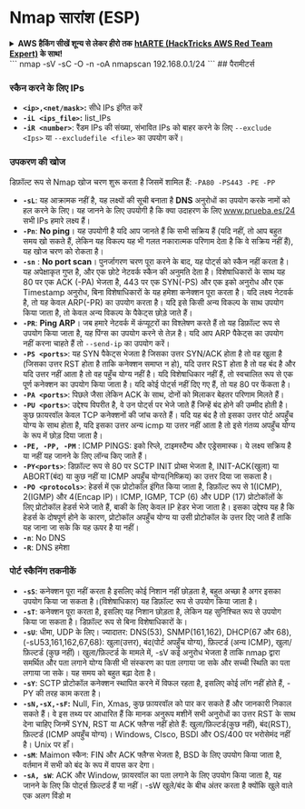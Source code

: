 # Nmap सारांश (ESP)

<details>

<summary><strong>AWS हैकिंग सीखें शून्य से लेकर हीरो तक</strong> <a href="https://training.hacktricks.xyz/courses/arte"><strong>htARTE (HackTricks AWS Red Team Expert)</strong></a><strong> के साथ!</strong></summary>

HackTricks का समर्थन करने के अन्य तरीके:

* यदि आप चाहते हैं कि आपकी **कंपनी का विज्ञापन HackTricks में दिखाई दे** या **HackTricks को PDF में डाउनलोड करें**, तो [**सब्सक्रिप्शन प्लान्स**](https://github.com/sponsors/carlospolop) देखें!
* [**आधिकारिक PEASS & HackTricks स्वैग**](https://peass.creator-spring.com) प्राप्त करें
* [**The PEASS Family**](https://opensea.io/collection/the-peass-family) की खोज करें, हमारा विशेष [**NFTs**](https://opensea.io/collection/the-peass-family) संग्रह
* 💬 [**Discord समूह**](https://discord.gg/hRep4RUj7f) में **शामिल हों** या [**telegram समूह**](https://t.me/peass) में या **Twitter** 🐦 पर मुझे **फॉलो** करें [**@carlospolopm**](https://twitter.com/carlospolopm)**.**
* **HackTricks** के [**github repos**](https://github.com/carlospolop/hacktricks) और [**HackTricks Cloud**](https://github.com/carlospolop/hacktricks-cloud) में PRs सबमिट करके अपनी हैकिंग ट्रिक्स साझा करें.

</details>
```
nmap -sV -sC -O -n -oA nmapscan 192.168.0.1/24
```
## पैरामीटर्स

### स्कैन करने के लिए IPs

* **`<ip>,<net/mask>`:** सीधे IPs इंगित करें
* **`-iL <ips_file>`:** list\_IPs
* **`-iR <number>`**: रैंडम IPs की संख्या, संभावित IPs को बाहर करने के लिए `--exclude <Ips>` या `--excludefile <file>` का उपयोग करें।

### उपकरण की खोज

डिफ़ॉल्ट रूप से Nmap खोज चरण शुरू करता है जिसमें शामिल हैं: `-PA80 -PS443 -PE -PP`

* **`-sL`**: यह आक्रामक नहीं है, यह लक्ष्यों की सूची बनाता है **DNS** अनुरोधों का उपयोग करके नामों को हल करने के लिए। यह जानने के लिए उपयोगी है कि क्या उदाहरण के लिए www.prueba.es/24 सभी IPs हमारे लक्ष्य हैं।
* **`-Pn`**: **No ping**। यह उपयोगी है यदि आप जानते हैं कि सभी सक्रिय हैं (यदि नहीं, तो आप बहुत समय खो सकते हैं, लेकिन यह विकल्प यह भी गलत नकारात्मक परिणाम देता है कि वे सक्रिय नहीं हैं), यह खोज चरण को रोकता है।
* **`-sn`** : **No port scan**। पुनर्जागरण चरण पूरा करने के बाद, यह पोर्ट्स को स्कैन नहीं करता है। यह अपेक्षाकृत गुप्त है, और एक छोटे नेटवर्क स्कैन की अनुमति देता है। विशेषाधिकारों के साथ यह 80 पर एक ACK (-PA) भेजता है, 443 पर एक SYN(-PS) और एक इको अनुरोध और एक Timestamp अनुरोध, बिना विशेषाधिकारों के यह हमेशा कनेक्शन पूरा करता है। यदि लक्ष्य नेटवर्क है, तो यह केवल ARP(-PR) का उपयोग करता है। यदि इसे किसी अन्य विकल्प के साथ उपयोग किया जाता है, तो केवल अन्य विकल्प के पैकेट्स छोड़े जाते हैं।
* **`-PR`**: **Ping ARP**। जब हमारे नेटवर्क में कंप्यूटरों का विश्लेषण करते हैं तो यह डिफ़ॉल्ट रूप से उपयोग किया जाता है, यह पिंग्स का उपयोग करने से तेज़ है। यदि आप ARP पैकेट्स का उपयोग नहीं करना चाहते हैं तो `--send-ip` का उपयोग करें।
* **`-PS <ports>`**: यह SYN पैकेट्स भेजता है जिसका उत्तर SYN/ACK होता है तो वह खुला है (जिसका उत्तर RST होता है ताकि कनेक्शन समाप्त न हो), यदि उत्तर RST होता है तो वह बंद है और यदि उत्तर नहीं आता है तो वह पहुँच योग्य नहीं है। यदि विशेषाधिकार नहीं हैं, तो स्वचालित रूप से एक पूर्ण कनेक्शन का उपयोग किया जाता है। यदि कोई पोर्ट्स नहीं दिए गए हैं, तो यह 80 पर फेंकता है।
* **`-PA <ports>`**: पिछले जैसा लेकिन ACK के साथ, दोनों को मिलाकर बेहतर परिणाम मिलते हैं।
* **`-PU <ports>`**: उद्देश्य विपरीत है, वे उन पोर्ट्स पर भेजे जाते हैं जिन्हें बंद होने की उम्मीद होती है। कुछ फ़ायरवॉल केवल TCP कनेक्शनों की जांच करते हैं। यदि यह बंद है तो इसका उत्तर पोर्ट अपहुँच योग्य के साथ होता है, यदि इसका उत्तर अन्य icmp या उत्तर नहीं आता है तो इसे गंतव्य अपहुँच योग्य के रूप में छोड़ दिया जाता है।
* **`-PE, -PP, -PM`** : ICMP PINGS: इको रिप्ले, टाइमस्टैम्प और एड्रेसमास्क। ये लक्ष्य सक्रिय है या नहीं यह जानने के लिए लॉन्च किए जाते हैं।
* **`-PY<ports>`**: डिफ़ॉल्ट रूप से 80 पर SCTP INIT प्रोब्स भेजता है, INIT-ACK(खुला) या ABORT(बंद) या कुछ नहीं या ICMP अपहुँच योग्य(निष्क्रिय) का उत्तर दिया जा सकता है।
* **`-PO <protocols>`**: हेडर्स में एक प्रोटोकॉल इंगित किया जाता है, डिफ़ॉल्ट रूप से 1(ICMP), 2(IGMP) और 4(Encap IP)। ICMP, IGMP, TCP (6) और UDP (17) प्रोटोकॉलों के लिए प्रोटोकॉल हेडर्स भेजे जाते हैं, बाकी के लिए केवल IP हेडर भेजा जाता है। इसका उद्देश्य यह है कि हेडर्स के दोषपूर्ण होने के कारण, प्रोटोकॉल अपहुँच योग्य या उसी प्रोटोकॉल के उत्तर दिए जाते हैं ताकि यह जाना जा सके कि यह ऊपर है या नहीं।
* **`-n`**: No DNS
* **`-R`**: DNS हमेशा

### पोर्ट स्कैनिंग तकनीकें

* **`-sS`**: कनेक्शन पूरा नहीं करता है इसलिए कोई निशान नहीं छोड़ता है, बहुत अच्छा है अगर इसका उपयोग किया जा सकता है।(विशेषाधिकार) यह डिफ़ॉल्ट रूप से उपयोग किया जाता है।
* **`-sT`**: कनेक्शन पूरा करता है, इसलिए यह निशान छोड़ता है, लेकिन यह सुनिश्चित रूप से उपयोग किया जा सकता है। डिफ़ॉल्ट रूप से बिना विशेषाधिकारों के।
* **`-sU`**: धीमा, UDP के लिए। ज्यादातर: DNS(53), SNMP(161,162), DHCP(67 और 68), (-sU53,161,162,67,68): खुला(उत्तर), बंद(पोर्ट अपहुँच योग्य), फ़िल्टर्ड (अन्य ICMP), खुला/फ़िल्टर्ड (कुछ नहीं)। खुला/फ़िल्टर्ड के मामले में, -sV कई अनुरोध भेजता है ताकि nmap द्वारा समर्थित और पता लगाने योग्य किसी भी संस्करण का पता लगाया जा सके और सच्ची स्थिति का पता लगाया जा सके। यह समय को बहुत बढ़ा देता है।
* **`-sY`**: SCTP प्रोटोकॉल कनेक्शन स्थापित करने में विफल रहता है, इसलिए कोई लॉग नहीं होते हैं, -PY की तरह काम करता है।
* **`-sN,-sX,-sF`:** Null, Fin, Xmas, कुछ फ़ायरवॉल को पार कर सकते हैं और जानकारी निकाल सकते हैं। वे इस तथ्य पर आधारित हैं कि मानक अनुरूप मशीनें सभी अनुरोधों का उत्तर RST के साथ देना चाहिए जिनमें SYN, RST या ACK फ्लैग्स नहीं होते हैं: खुला/फ़िल्टर्ड(कुछ नहीं), बंद(RST), फ़िल्टर्ड (ICMP अपहुँच योग्य)। Windows, CIsco, BSDI और OS/400 पर भरोसेमंद नहीं है। Unix पर हाँ।
* **`-sM`**: Maimon स्कैन: FIN और ACK फ्लैग्स भेजता है, BSD के लिए उपयोग किया जाता है, वर्तमान में सभी को बंद के रूप में वापस कर देगा।
* **`-sA, sW`**: ACK और Window, फ़ायरवॉल का पता लगाने के लिए उपयोग किया जाता है, यह जानने के लिए कि पोर्ट्स फ़िल्टर्ड हैं या नहीं। -sW खुले/बंद के बीच अंतर करता है क्योंकि खुले वाले एक अलग विंडो म
